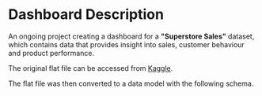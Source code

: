# Dashboard Description

An ongoing project creating a dashboard for a __"Superstore Sales"__ dataset, which contains data that provides insight into sales, customer behaviour and product performance.

The original flat file can be accessed from [Kaggle](https://www.kaggle.com/datasets/ishanshrivastava28/superstore-sales?utm_medium=social&utm_campaign=kaggle-dataset-share&utm_source=twitter ).

The flat file was then converted to a data model with the following schema.

